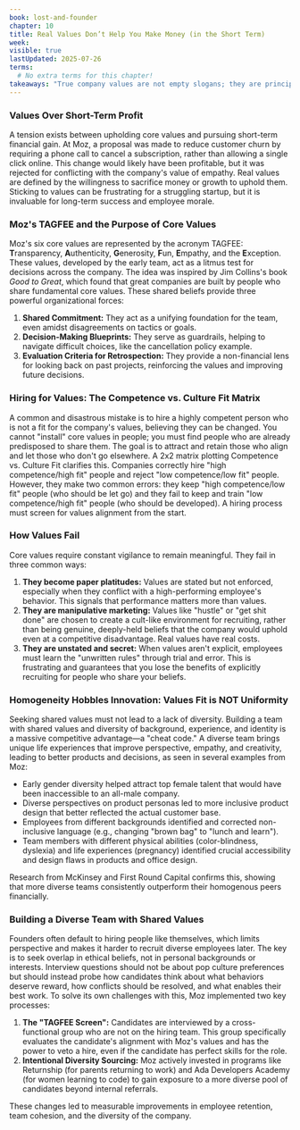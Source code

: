 ```yaml
---
book: lost-and-founder
chapter: 10
title: Real Values Don’t Help You Make Money (in the Short Term)
week: 
visible: true
lastUpdated: 2025-07-26
terms:
  # No extra terms for this chapter!
takeaways: "True company values are not empty slogans; they are principles you are willing to sacrifice short-term profit for. For any career path, understanding this distinction is key to identifying authentic, high-performing organizations and highlights how a combination of shared ethics and diverse life experiences—not shared backgrounds—is the true foundation of innovation and long-term success."
---
```


### Values Over Short-Term Profit
A tension exists between upholding core values and pursuing short-term financial gain. At Moz, a proposal was made to reduce customer churn by requiring a phone call to cancel a subscription, rather than allowing a single click online. This change would likely have been profitable, but it was rejected for conflicting with the company's value of empathy. Real values are defined by the willingness to sacrifice money or growth to uphold them. Sticking to values can be frustrating for a struggling startup, but it is invaluable for long-term success and employee morale.

### Moz's TAGFEE and the Purpose of Core Values
Moz's six core values are represented by the acronym TAGFEE: **T**ransparency, **A**uthenticity, **G**enerosity, **F**un, **E**mpathy, and the **E**xception. These values, developed by the early team, act as a litmus test for decisions across the company. The idea was inspired by Jim Collins's book *Good to Great*, which found that great companies are built by people who share fundamental core values. These shared beliefs provide three powerful organizational forces:
1.  **Shared Commitment:** They act as a unifying foundation for the team, even amidst disagreements on tactics or goals.
2.  **Decision-Making Blueprints:** They serve as guardrails, helping to navigate difficult choices, like the cancellation policy example.
3.  **Evaluation Criteria for Retrospection:** They provide a non-financial lens for looking back on past projects, reinforcing the values and improving future decisions.

### Hiring for Values: The Competence vs. Culture Fit Matrix
A common and disastrous mistake is to hire a highly competent person who is not a fit for the company's values, believing they can be changed. You cannot "install" core values in people; you must find people who are already predisposed to share them. The goal is to attract and retain those who align and let those who don't go elsewhere. A 2x2 matrix plotting Competence vs. Culture Fit clarifies this. Companies correctly hire "high competence/high fit" people and reject "low competence/low fit" people. However, they make two common errors: they keep "high competence/low fit" people (who should be let go) and they fail to keep and train "low competence/high fit" people (who should be developed). A hiring process must screen for values alignment from the start.

### How Values Fail
Core values require constant vigilance to remain meaningful. They fail in three common ways:
1.  **They become paper platitudes:** Values are stated but not enforced, especially when they conflict with a high-performing employee's behavior. This signals that performance matters more than values.
2.  **They are manipulative marketing:** Values like "hustle" or "get shit done" are chosen to create a cult-like environment for recruiting, rather than being genuine, deeply-held beliefs that the company would uphold even at a competitive disadvantage. Real values have real costs.
3.  **They are unstated and secret:** When values aren't explicit, employees must learn the "unwritten rules" through trial and error. This is frustrating and guarantees that you lose the benefits of explicitly recruiting for people who share your beliefs.

### Homogeneity Hobbles Innovation: Values Fit is NOT Uniformity
Seeking shared values must not lead to a lack of diversity. Building a team with shared values and diversity of background, experience, and identity is a massive competitive advantage—a "cheat code." A diverse team brings unique life experiences that improve perspective, empathy, and creativity, leading to better products and decisions, as seen in several examples from Moz:
* Early gender diversity helped attract top female talent that would have been inaccessible to an all-male company.
* Diverse perspectives on product personas led to more inclusive product design that better reflected the actual customer base.
* Employees from different backgrounds identified and corrected non-inclusive language (e.g., changing "brown bag" to "lunch and learn").
* Team members with different physical abilities (color-blindness, dyslexia) and life experiences (pregnancy) identified crucial accessibility and design flaws in products and office design.

Research from McKinsey and First Round Capital confirms this, showing that more diverse teams consistently outperform their homogenous peers financially.

### Building a Diverse Team with Shared Values
Founders often default to hiring people like themselves, which limits perspective and makes it harder to recruit diverse employees later. The key is to seek overlap in ethical beliefs, not in personal backgrounds or interests. Interview questions should not be about pop culture preferences but should instead probe how candidates think about what behaviors deserve reward, how conflicts should be resolved, and what enables their best work. To solve its own challenges with this, Moz implemented two key processes:

1.  **The "TAGFEE Screen":** Candidates are interviewed by a cross-functional group who are not on the hiring team. This group specifically evaluates the candidate's alignment with Moz's values and has the power to veto a hire, even if the candidate has perfect skills for the role.
2.  **Intentional Diversity Sourcing:** Moz actively invested in programs like Returnship (for parents returning to work) and Ada Developers Academy (for women learning to code) to gain exposure to a more diverse pool of candidates beyond internal referrals.

These changes led to measurable improvements in employee retention, team cohesion, and the diversity of the company.